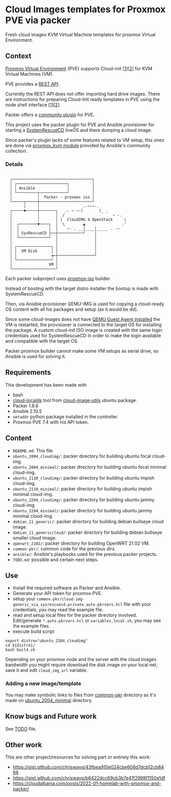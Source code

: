 # Cloud Images templates for Proxmox PVE via packer

Fresh cloud images KVM Virtual Machine templates for proxmox Virtual Environment.

## Context



[Proxmox Virtual Environment](https://www.proxmox.com/en/proxmox-ve) (PVE) supports Cloud-init [[1](https://pve.proxmox.com/pve-docs/pve-admin-guide.html#qm_cloud_init)][[2](https://pve.proxmox.com/wiki/Cloud-Init_Support)] for KVM Virtual Machines (VM).

PVE provides a [REST API](https://pve.proxmox.com/wiki/Proxmox_VE_API).

Currently the REST API does not offer importing hard drive images.
There are instructions for preparing Cloud-Init ready templates in PVE using the node shell interface [[1](https://pve.proxmox.com/pve-docs/pve-admin-guide.html#qm_cloud_init)][[2](https://pve.proxmox.com/wiki/Cloud-Init_Support)].

Packer offers a [community plugin](https://www.packer.io/plugins/builders/proxmox/iso) for PVE.

This project uses the packer plugin for PVE and Ansible provisioner for starting a [SystemRescueCD](https://www.system-rescue.org/) liveOS and there dumping a cloud image.

Since packer's plugin lacks of some features related to VM setup, this ones are done via [proxmox_kvm module](https://docs.ansible.com/ansible/latest/collections/community/general/proxmox_kvm_module.html#ansible-collections-community-general-proxmox-kvm-module) provided by Ansible's community collection.

### Details

```

  ┌───────────────────────────────────┐
  │ ┌──────────────────────┐          │
  │ │ Ansible              │          │
  │ └─────────┬────────────┘          │
  │           │  Packer - proxmox iso │
  └─────┬─────┼───────────────────────┘
        │     │                   .-~~~-.
  ┌─────▼─────┼───────┐   .- ~ ~-(       )_ _
  │           │       │  /                     ~ -.
  │           │       │ |  CloudIMG 4 OpenStack     \
  │  ┌────────▼────┐  │  \        ▲                .'
  │  │             │  │    ~- . __│____│_____ . -~
  │  │ SysRescueCD ├──┼───────────┘    │
  │  └─────────────┘  │                │
  │                   │                │
  │ ┌───────────────┐ │                │
  │ │  VM Disk      │ │                │
  │ │               ◄─┼────────────────┘
  │ └───────────────┘ │
  │                VM │
  └───────────────────┘

```

Each packer subproject uses [proxmox-iso](https://www.packer.io/plugins/builders/proxmox/iso) builder.

Instead of booting with the target distro installer the bootup is made with SystemRescueCD.

Then, via Ansible provisioner QEMU-IMG is used for copying a cloud-ready OS content with all his packages and setup (as it would be dd).

Since some cloud-images does not have [QEMU Guest Agent installed](https://www.qemu.org/docs/master/interop/qemu-ga.html) the VM is restarted, the provisioner is connected to the target OS for installing the package. A custom cloud-init ISO image is created with the same login credentials used for SystemRescueCD in order to make the login available and compatible with the target OS.

Packer proxmox builder cannot make some VM setups as serial drive, so Ansible is used for solving it.

## Requirements

This development has been made with

- bash
- [cloud-localds](https://code.launchpad.net/cloud-utils) tool from [cloud-image-utils](https://packages.ubuntu.com/impish/cloud-image-utils) ubuntu package.
- Packer 1.8.6
- Ansible 2.10.5
 - `netaddr` python package installed in the controller.
- Proxmox PVE 7.4 with his API token.

## Content

- `README.md`: This file
- `ubuntu_2004_cloudimg/`: packer directory for building ubuntu focal cloud-img.
- `ubuntu_2004_minimal/`: packer directory for building ubuntu focal minimal cloud-img.
- `ubuntu_2110_cloudimg/`: packer directory for building ubuntu impish cloud-img.
- `ubuntu_2110_minimal/`: packer directory for building ubuntu impish minimal cloud-img.
- `ubuntu_2204_cloudimg/`: packer directory for building ubuntu jammy cloud-img
- `ubuntu_2204_minimal/`: packer directory for building ubuntu jammy minimal cloud-img.
- `debian_11_generic/`: packer directory for building debian bullseye cloud image.
- `debian_11_genericcloud/`: packer directory for building debian bullseye smaller cloud image.
- `openwrt_2102/`: packer directory for building OpenWRT 21.02 VM.
- `common-pkr/`: common code for the previous dirs.
- `ansible/`: Ansible's playbooks used for the previous packer projects.
- `TODO.md`: possible and certain next steps.

## Use

- Install the required software as Packer and Ansible.
- Generate your API token for proxmox PVE.
- setup your `common-pkr/cloud-img-generic_via_sysrescuecd.private.auto.pkrvars.hcl` file with your credentials, you may read the example file.
- read and setup local files for the packer directory involved. Edit/generate `*.auto.pkrvars.hcl` or `variables.local.sh`, you may see the example files.
- execute build script

```
export distro="ubuntu_2204_cloudimg"
cd ${distro}/
bash build.sh
```

Depending on your proxmox node and the server with the cloud images bandwidth you might require download the disk image on your local net, save it and edit `cloud_img_url` variable.

### Adding a new image/template

You may make symbolic links to files from [common-pkr](common-pkr/) directory as it's made on [ubuntu_2004_minimal](ubuntu_2004_minimal/) directory.

## Know bugs and Future work

See [TODO](TODO.md) file.

## Other work

This are other project/resources for solving part or entirely this work:

- https://gist.github.com/chriswayg/43fbea910e024cbe608d7dcb12cb8466
- https://gist.github.com/chriswayg/b6422dcc69cb3b7e41f2998f1150e1df
- https://cloudalbania.com/posts/2022-01-homelab-with-proxmox-and-packer/
